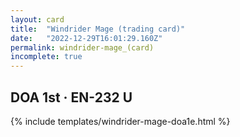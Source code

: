 ```yaml
---
layout: card
title:  "Windrider Mage (trading card)"
date:   "2022-12-29T16:01:29.160Z"
permalink: windrider-mage_(card)
incomplete: true
---
```


## DOA 1st &middot; EN-232 U

{% include templates/windrider-mage-doa1e.html %}

